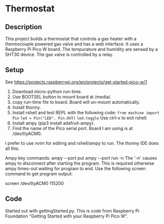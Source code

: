 # Thermostat

## Description

This project builds a thermostat that controls a gas heater with a thermocouple
powered gas valve and has a web interface. It uses a Raspberry Pi Pico W
board. The tempurature and humidity are sensed by a SHT30 device. The gas
valve is controlled by a relay.

## Setup
See https://projects.raspberrypi.org/en/projects/get-started-pico-w/1

1. Download micro-python run-time.
2. Use BOOTSEL button to mount board at /media/<user-name>.
3. copy run-time file to board. Board will un-mount automatically.
4. Install thonny.
5. Install rshell and test REPL with the following code:
     `from machine import Pin`
     `led = Pin("LED", Pin.OUT)`
     `led.toggle`
 Use ctrl-x to exit rshell.
5. Install ampy (pip3 install adafruit-ampy).
6. Find the name of the Pico serial port. Board I am using is at
 /dev/ttyACM0.

I prefer to use nvim for editing and rshell/ampy to run. The thonny IDE does
all this.

Ampy key commands: ampy --port <port-path> put <python-file-path>
                   ampy --port <port-path> run -n <python-file-name>
The '-n' causes ampy to disconnect after starting the program. This is
required otherwise ampy times-out waiting for program to end. Use the
following screen command to get program output:

screen /dev/ttyACM0 115200


## Code
Started out with gettingStarted.py. This is code from Raspberry Pi
Foundation "Getting Started with your Raspberry Pi Pico W".
